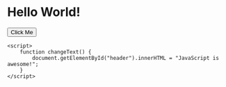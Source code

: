 <!DOCTYPE html>
<html>
<head>
	<title>JavaScript Example</title>
</head>
<body>
	<h1 id="header">Hello World!</h1>
	<button onclick="changeText()">Click Me</button>

	<script>
		function changeText() {
			document.getElementById("header").innerHTML = "JavaScript is awesome!";
		}
	</script>
</body>
</html>
